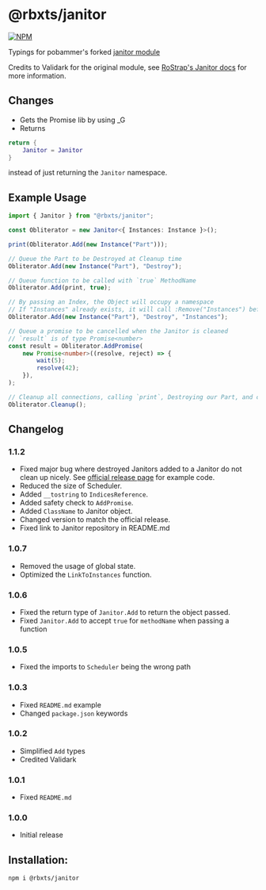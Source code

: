 # @rbxts/janitor

[![NPM](https://nodei.co/npm/@rbxts/janitor.png)](https://npmjs.org/package/@rbxts/janitor)

Typings for pobammer's forked [janitor module](https://github.com/howmanysmall/Janitor)

Credits to Validark for the original module, see [RoStrap's Janitor docs](https://rostrap.github.io/Libraries/Events/Janitor/) for more information.

## Changes
- Gets the Promise lib by using _G
- Returns
```lua
return {
	Janitor = Janitor
}
```
instead of just returning the `Janitor` namespace.

## Example Usage
```typescript
import { Janitor } from "@rbxts/janitor";

const Obliterator = new Janitor<{ Instances: Instance }>();

print(Obliterator.Add(new Instance("Part")));

// Queue the Part to be Destroyed at Cleanup time
Obliterator.Add(new Instance("Part"), "Destroy");

// Queue function to be called with `true` MethodName
Obliterator.Add(print, true);

// By passing an Index, the Object will occupy a namespace
// If "Instances" already exists, it will call :Remove("Instances") before writing
Obliterator.Add(new Instance("Part"), "Destroy", "Instances");

// Queue a promise to be cancelled when the Janitor is cleaned
// `result` is of type Promise<number>
const result = Obliterator.AddPromise(
	new Promise<number>((resolve, reject) => {
		wait(5);
		resolve(42);
	}),
);

// Cleanup all connections, calling `print`, Destroying our Part, and cancelling our promise
Obliterator.Cleanup();
```

## Changelog

### 1.1.2
- Fixed major bug where destroyed Janitors added to a Janitor do not clean up nicely. See [official release page](https://github.com/howmanysmall/Janitor/releases/tag/1.1.2) for example code.
- Reduced the size of Scheduler.
- Added `__tostring` to `IndicesReference`.
- Added safety check to `AddPromise`.
- Added `ClassName` to Janitor object.
- Changed version to match the official release.
- Fixed link to Janitor repository in README.md

### 1.0.7
- Removed the usage of global state.
- Optimized the `LinkToInstances` function.

### 1.0.6
- Fixed the return type of `Janitor.Add` to return the object passed.
- Fixed `Janitor.Add` to accept `true` for `methodName` when passing a function

### 1.0.5
- Fixed the imports to `Scheduler` being the wrong path

### 1.0.3
- Fixed `README.md` example
- Changed `package.json` keywords

### 1.0.2
- Simplified `Add` types
- Credited Validark

### 1.0.1
- Fixed `README.md`

### 1.0.0
- Initial release

## Installation:
```npm i @rbxts/janitor```